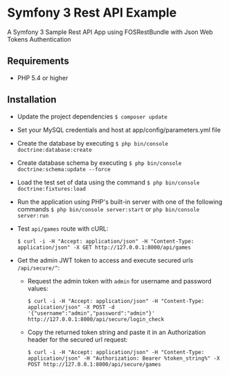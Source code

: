 # Symfony 3 Rest API Example

A Symfony 3 Sample Rest API App using FOSRestBundle with Json Web Tokens Authentication

## Requirements

- PHP 5.4 or higher

## Installation

- Update the project dependencies `$ composer update`
- Set your MySQL credentials and host at app/config/parameters.yml file
- Create the database by executing `$ php bin/console doctrine:database:create`
- Create database schema by executing `$ php bin/console doctrine:schema:update --force`
- Load the test set of data using the command `$ php bin/console doctrine:fixtures:load`
- Run the application using PHP's built-in server with one of the following commands `$ php bin/console server:start` or `php bin/console server:run`
- Test `api/games` route with cURL:

   `$ curl -i -H "Accept: application/json" -H "Content-Type: application/json" -X GET http://127.0.0.1:8000/api/games`

- Get the admin JWT token to access and execute secured urls `/api/secure/^`:
  - Request the admin token with `admin` for username and password values:

    `$ curl -i -H "Accept: application/json" -H "Content-Type: application/json" -X POST -d '{"username":"admin","password":"admin"}' http://127.0.0.1:8000/api/secure/login_check`

  - Copy the returned token string and paste it in an Authorization header for
    the secured url request:

    `$ curl -i -H "Accept: application/json" -H "Content-Type: application/json" -H "Authorization: Bearer %token_string%" -X POST http://127.0.0.1:8000/api/secure/games`

